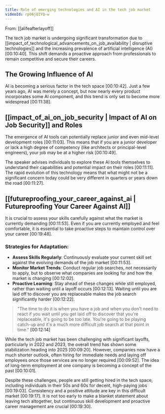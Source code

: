 ```yaml
---
title: Role of emerging technologies and AI in the tech job market
videoId: rp06jQIYQ-w
---
```


From: [[alifeafterlayoff]] <br/> 

The tech job market is undergoing significant transformation due to [[impact_of_technological_advancements_on_job_availability | disruptive technologies]] and the increasing prevalence of artificial intelligence (AI) <a class="yt-timestamp" data-t="00:10:40">[00:10:40]</a>. This shift demands a proactive approach from professionals to remain competitive and secure their careers.

## The Growing Influence of AI

AI is becoming a serious factor in the tech space <a class="yt-timestamp" data-t="00:10:42">[00:10:42]</a>. Just a few years ago, AI was merely a concept, but now nearly every product incorporates some AI component, and this trend is only set to become more widespread <a class="yt-timestamp" data-t="00:11:38">[00:11:38]</a>.

## [[impact_of_ai_on_job_security | Impact of AI on Job Security]] and Roles

The emergence of AI tools can potentially replace junior and even mid-level development roles <a class="yt-timestamp" data-t="00:11:03">[00:11:03]</a>. This means that if you are a junior developer or lack a high degree of competency (like architects or principal-level engineers), your job may be at a higher risk <a class="yt-timestamp" data-t="00:10:49">[00:10:49]</a>.

The speaker advises individuals to explore these AI tools themselves to understand their capabilities and potential impact on their roles <a class="yt-timestamp" data-t="00:11:11">[00:11:11]</a>. The rapid evolution of this technology means that what might not be a significant concern today could be very different in quarters or years down the road <a class="yt-timestamp" data-t="00:11:27">[00:11:27]</a>.

## [[futureproofing_your_career_against_ai | Futureproofing Your Career Against AI]]

It is crucial to assess your skills carefully against what the market is currently demanding <a class="yt-timestamp" data-t="00:11:53">[00:11:53]</a>. Even if you are currently employed and feel comfortable, it is essential to take proactive steps to maintain control over your career <a class="yt-timestamp" data-t="00:19:48">[00:19:48]</a>.

### Strategies for Adaptation:

*   **Assess Skills Regularly**: Continuously evaluate your current skill set against the evolving demands of the job market <a class="yt-timestamp" data-t="00:11:53">[00:11:53]</a>.
*   **Monitor Market Trends**: Conduct regular job searches, not necessarily to apply, but to observe what companies are looking for and how the market is changing <a class="yt-timestamp" data-t="00:12:02">[00:12:02]</a>.
*   **Proactive Learning**: Stay ahead of these changes while still employed, rather than waiting until a layoff occurs <a class="yt-timestamp" data-t="00:12:13">[00:12:13]</a>. Waiting until you are laid off to discover you are replaceable makes the job search significantly harder <a class="yt-timestamp" data-t="00:12:22">[00:12:22]</a>.

> "The time to do it is when you have a job and when you don't need to react if you wait until you get laid off to discover that you're replaceable, it's going to be too late. You're going to be playing catch-up and it's a much more difficult job search at that point in time." <a class="yt-timestamp" data-t="00:12:14">[00:12:14]</a>

While the tech job market has been challenging with significant layoffs, particularly in 2022 and 2023, the overall trend has shown some stabilization heading into 2025 <a class="yt-timestamp" data-t="00:09:20">[00:09:20]</a>. However, companies now have a much shorter outlook, often hiring for immediate needs and laying off employees once those services are no longer required <a class="yt-timestamp" data-t="00:09:52">[00:09:52]</a>. The idea of long-term employment at one company is becoming a concept of the past <a class="yt-timestamp" data-t="00:10:01">[00:10:01]</a>.

Despite these challenges, people are still getting hired in the tech space, including individuals in their 50s and 60s for decent, high-paying jobs <a class="yt-timestamp" data-t="00:19:03">[00:19:03]</a>. Consistency and a positive attitude are key in this difficult market <a class="yt-timestamp" data-t="00:19:17">[00:19:17]</a>. It is not too early to make a blanket statement about leaving tech altogether, but continuous skill development and proactive career management are crucial <a class="yt-timestamp" data-t="00:19:30">[00:19:30]</a>.